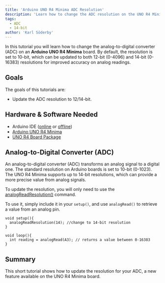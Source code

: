 ```yaml
---
title: 'Arduino UNO R4 Minima ADC Resolution'
description: 'Learn how to change the ADC resolution on the UNO R4 Minima.'
tags:
  - ADC
  - 14-bit
author: 'Karl Söderby'
---
```


In this tutorial you will learn how to change the analog-to-digital converter (ADC) on an **Arduino UNO R4 Minima** board. By default, the resolution is set to 10-bit, which can be updated to both 12-bit (0-4096) and 14-bit (0-16383) resolutions for improved accuracy on analog readings.

## Goals

The goals of this tutorials are:

- Update the ADC resolution to 12/14-bit.

## Hardware & Software Needed

- Arduino IDE ([online](https://create.arduino.cc/) or [offline](https://www.arduino.cc/en/main/software))
- [Arduino UNO R4 Minima](https://store.arduino.cc/uno-r4-minima)
- [UNO R4 Board Package](/tutorials/uno-r4-minima/minima-getting-started)

## Analog-to-Digital Converter (ADC) 

An analog-to-digital converter (ADC) transforms an analog signal to a digital one. The standard resolution on Arduino boards is set to 10-bit (0-1023). The UNO R4 Minima supports up to 14-bit resolutions, which can provide a more precise value from analog signals.

To update the resolution, you will only need to use the [analogReadResolution()](https://reference.arduino.cc/reference/en/language/functions/zero-due-mkr-family/analogreadresolution/) command.

To use it, simply include it in your `setup()`, and use `analogRead()` to retrieve a value from an analog pin.


```arduino
void setup(){
  analogReadResolution(14); //change to 14-bit resolution
}

void loop(){
  int reading = analogRead(A3); // returns a value between 0-16383
}
```

## Summary

This short tutorial shows how to update the resolution for your ADC, a new feature available on the UNO R4 Minima board.